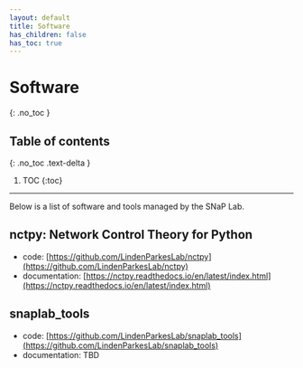 ```yaml
---
layout: default
title: Software
has_children: false
has_toc: true
---
```


# Software
{: .no_toc }

## Table of contents
{: .no_toc .text-delta }

1. TOC
{:toc}

---

Below is a list of software and tools managed by the SNaP Lab.

## nctpy: Network Control Theory for Python

* code: [https://github.com/LindenParkesLab/nctpy](https://github.com/LindenParkesLab/nctpy)
* documentation: [https://nctpy.readthedocs.io/en/latest/index.html](https://nctpy.readthedocs.io/en/latest/index.html)

## snaplab_tools

* code: [https://github.com/LindenParkesLab/snaplab_tools](https://github.com/LindenParkesLab/snaplab_tools)
* documentation: TBD